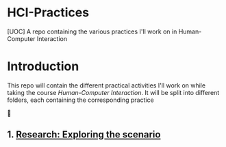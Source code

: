 # HCI-Practices

[UOC] A repo containing the various practices I'll work on in Human-Computer Interaction

# Introduction

This repo will contain the different practical activities I'll work on while taking the course *Human-Computer Interaction*. It will be split into different folders, each containing the corresponding practice

:construction:

## 1. [Research: Exploring the scenario](https://github.com/madebypixel02/HCI-Practices/tree/main/Part-1)
